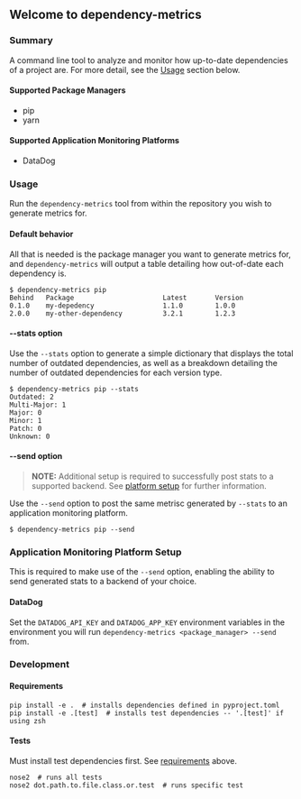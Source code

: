 ## Welcome to dependency-metrics ##

### Summary
A command line tool to analyze and monitor how up-to-date dependencies of a project are. For more detail, see the [Usage](#usage) section below.

#### Supported Package Managers
- pip
- yarn

#### Supported Application Monitoring Platforms
- DataDog


### Usage
Run the `dependency-metrics` tool from within the repository you wish to generate metrics for.

#### Default behavior

All that is needed is the package manager you want to generate metrics for, and `dependency-metrics` will output a table detailing
how out-of-date each dependency is.

```commandline
$ dependency-metrics pip
Behind   Package                      Latest       Version
0.1.0    my-depedency                 1.1.0        1.0.0
2.0.0    my-other-dependency          3.2.1        1.2.3
```

#### --stats option

Use the `--stats` option to generate a simple dictionary that displays the total number of outdated dependencies, as well as a breakdown detailing the number of outdated dependencies for each version type.

```commandline
$ dependency-metrics pip --stats
Outdated: 2
Multi-Major: 1
Major: 0
Minor: 1
Patch: 0
Unknown: 0
```

#### --send option

> **NOTE:**  Additional setup is required to successfully post stats to a supported backend. See [platform setup](#application-monitoring-platform-setup) for further information.

Use the `--send` option to post the same metrisc generated by `--stats` to an application monitoring platform.

```commandline
$ dependency-metrics pip --send
```

### Application Monitoring Platform Setup
This is required to make use of the `--send` option, enabling the ability to send generated stats to a backend of your choice.

#### DataDog
Set the `DATADOG_API_KEY` and `DATADOG_APP_KEY` environment variables in the environment you will run `dependency-metrics <package_manager> --send` from.

### Development

#### Requirements

```commandline
pip install -e .  # installs dependencies defined in pyproject.toml
pip install -e .[test]  # installs test dependencies -- '.[test]' if using zsh
```

#### Tests
Must install test dependencies first. See [requirements](#requirements) above.

```commandline
nose2  # runs all tests
nose2 dot.path.to.file.class.or.test  # runs specific test
```
